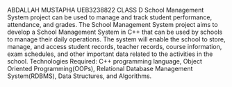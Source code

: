 ABDALLAH MUSTAPHA
UEB3238822
CLASS D
School Management System project can be used to manage and track student 
performance, attendance, and grades. The School Management System project 
aims to develop a School Management System in C++ that can be used by schools 
to manage their daily operations. The system will enable the school to store, 
manage, and access student records, teacher records, course information, exam 
schedules, and other important data related to the activities in the school.
Technologies Required: C++ programming language, Object Oriented
Programming(OOPs), Relational Database Management System(RDBMS), Data
Structures, and Algorithms.
